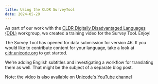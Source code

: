 ```yaml
---
title: Using the CLDR SurveyTool
date: 2024-05-20
---
```


As part of our work with the [CLDR Digitally Disadvantaged Languages (DDL)](https://cldr.unicode.org/ddl) workgroup, we created a training video for the Survey Tool. Enjoy!

<vimeo-player video-id="948529306"/>

The Survey Tool has opened for data submission for version 46.
If you would like to contribute content for your language, take a look at [cldr.unicode.org](https://cldr.unicode.org/#h.vw32p8sealpj) to get started.

We're adding English subtitles and investigating a workflow for translating them as well.  That might be the subject of a separate blog post.

Note: the video is also available on [Unicode's YouTube channel](https://www.youtube.com/watch?v=Wxs0TZl7Ljk)

